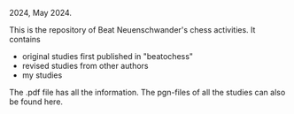 2024, May 2024.

This is the repository of Beat Neuenschwander's chess activities. It contains

- original studies first published in "beatochess"
- revised studies from other authors
- my studies

The .pdf file has all the information. The pgn-files of all the studies can also be found here. 
